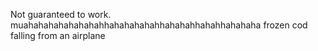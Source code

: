 Not guaranteed to work. muahahahahahahahahhahahahahahhahahahhahahhahahaha
frozen cod falling from an airplane
